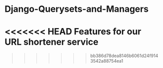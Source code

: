 # Django-Querysets-and-Managers
<<<<<<< HEAD
Features for our URL shortener service
=======
>>>>>>> bb386d78dea8146b6061d24f9143542a88754ea1
